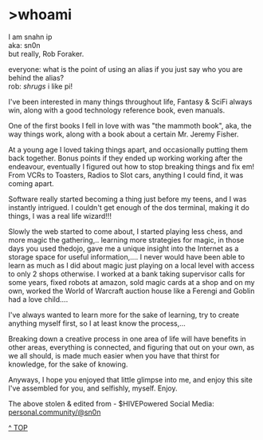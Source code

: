 # &gt;whoami

I am snahn ip<br />
aka: sn0n <br />
but really, Rob Foraker. 

everyone: what is the point of using an alias if you just say who you are behind the alias?<br />
rob: *shrugs* i like pi!

I've been interested in many things throughout life, Fantasy & SciFi always win, along with a good technology reference book, even manuals. 

One of the first books I fell in love with was "the mammoth book", aka, the way things work, along with a book about a certain Mr. Jeremy Fisher. 

At a young age I loved taking things apart, and occasionally putting them back together. Bonus points if they ended up working working after the endeavour, eventually I figured out how to stop breaking things and fix em! From VCRs to Toasters, Radios to Slot cars, anything I could find, it was coming apart. 

Software really started becoming a thing just before my teens, and I was instantly intrigued. I couldn't get enough of the dos terminal, making it do things, I was a real life wizard!!! 

Slowly the web started to come about, I started playing less chess, and more magic the gathering,.. learning more strategies for magic, in those days you used thedojo, gave me a unique insight into the Internet as a storage space for useful information,.... I never would have been able to learn as much as I did about magic just playing on a local level with access to only 2 shops otherwise. I worked at a bank taking supervisor calls for some years, fixed robots at amazon, sold magic cards at a shop and on my own, worked the World of Warcraft auction house like a Ferengi and Goblin had a love child.... 

I've always wanted to learn more for the sake of learning, try to create anything myself first, so I at least know the process,... 

Breaking down a creative process in one area of life will have benefits in other areas, everything is connected, and figuring that out on your own, as we all should, is made much easier when you have that thirst for knowledge, for the sake of knowing. 

Anyways, I hope you enjoyed that little glimpse into me, and enjoy this site I've assembled for you, and selfishly, myself. Enjoy.

The above stolen & edited from - 
$HIVEPowered Social Media: <a href="https://personal.community/@sn0n">personal.community/@sn0n</a> 


<a class="topOfPage" href="#top" title="Go to the top of this page">^ TOP</a>